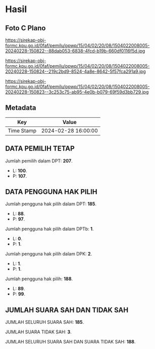 # Hasil

## Foto C Plano

https://sirekap-obj-formc.kpu.go.id/0faf/pemilu/ppwp/15/04/02/20/08/1504022008005-20240228-150822--88dab053-6838-4fcd-b19b-660df0116f5d.jpg

https://sirekap-obj-formc.kpu.go.id/0faf/pemilu/ppwp/15/04/02/20/08/1504022008005-20240228-150824--219c2bd9-8524-4a8e-8642-5f57fca291a9.jpg

https://sirekap-obj-formc.kpu.go.id/0faf/pemilu/ppwp/15/04/02/20/08/1504022008005-20240228-150823--3c253c75-ab95-4e0b-b079-69f59d3bb729.jpg


## Metadata

| Key        | Value               |
| ---------- | ------------------- |
| Time Stamp | 2024-02-28 16:00:00 |


## DATA PEMILIH TETAP

Jumlah pemilih dalam DPT: **207**.
 * L: **100**.
 * P: **107**.

## DATA PENGGUNA HAK PILIH

Jumlah pengguna hak pilih dalam DPT: **185**.
 * L: **88**.
 * P: **97**.

Jumlah pengguna hak pilih dalam DPTb: **1**.
 * L: **0**.
 * P: **1**.

Jumlah pengguna hak pilih dalam DPK: **2**.
 * L: **1**.
 * P: **1**.

Jumlah pengguna hak pilih: **188**.
 * L: **89**.
 * P: **99**.

## JUMLAH SUARA SAH DAN TIDAK SAH

JUMLAH SELURUH SUARA SAH: **185**.

JUMLAH SUARA TIDAK SAH: **3**.

JUMLAH SELURUH SUARA SAH DAN SUARA TIDAK SAH: **188**.


